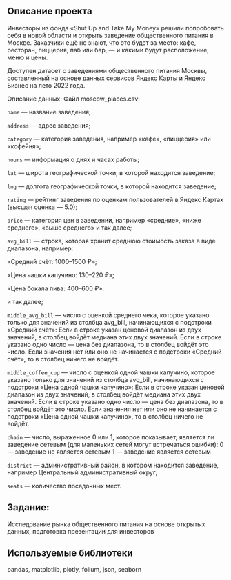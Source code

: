 ## Описание проекта
Инвесторы из фонда «Shut Up and Take My Money» решили попробовать себя в новой области и открыть заведение общественного питания в Москве. Заказчики ещё не знают, что это будет за место: кафе, ресторан, пиццерия, паб или бар, — и какими будут расположение, меню и цены.

Доступен датасет с заведениями общественного питания Москвы, составленный на основе данных сервисов Яндекс Карты и Яндекс Бизнес на лето 2022 года.

Описание данных:
Файл moscow_places.csv:

`name` — название заведения;

`address` — адрес заведения;

`category` — категория заведения, например «кафе», «пиццерия» или «кофейня»;

`hours` — информация о днях и часах работы;

`lat` — широта географической точки, в которой находится заведение;

`lng` — долгота географической точки, в которой находится заведение;

`rating` — рейтинг заведения по оценкам пользователей в Яндекс Картах (высшая оценка — 5.0);

`price` — категория цен в заведении, например «средние», «ниже среднего», «выше среднего» и так далее;

`avg_bill` — строка, которая хранит среднюю стоимость заказа в виде диапазона, например:

«Средний счёт: 1000–1500 ₽»;

«Цена чашки капучино: 130–220 ₽»;

«Цена бокала пива: 400–600 ₽».

и так далее;

`middle_avg_bill` — число с оценкой среднего чека, которое указано только для значений из столбца avg_bill, начинающихся с подстроки «Средний счёт»: Если в строке указан ценовой диапазон из двух значений, в столбец войдёт медиана этих двух значений. Если в строке указано одно число — цена без диапазона, то в столбец войдёт это число. Если значения нет или оно не начинается с подстроки «Средний счёт», то в столбец ничего не войдёт.

`middle_coffee_cup` — число с оценкой одной чашки капучино, которое указано только для значений из столбца avg_bill, начинающихся с подстроки «Цена одной чашки капучино»: Если в строке указан ценовой диапазон из двух значений, в столбец войдёт медиана этих двух значений. Если в строке указано одно число — цена без диапазона, то в столбец войдёт это число. Если значения нет или оно не начинается с подстроки «Цена одной чашки капучино», то в столбец ничего не войдёт.

`chain` — число, выраженное 0 или 1, которое показывает, является ли заведение сетевым (для маленьких сетей могут встречаться ошибки): 0 — заведение не является сетевым 1 — заведение является сетевым

`district` — административный район, в котором находится заведение, например Центральный административный округ;

`seats` — количество посадочных мест.

## Задание:

Исследование рынка общественного питания на основе открытых данных, подготовка презентации для инвесторов

## Используемые библиотеки
pandas, matplotlib, plotly, folium, json, seaborn
